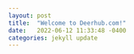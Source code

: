 ```yaml
---
layout: post
title:  "Welcome to Deerhub.com!"
date:   2022-06-12 11:33:48 -0400
categories: jekyll update
---
```


